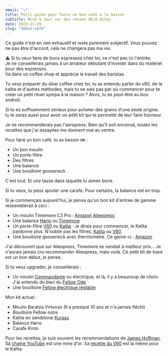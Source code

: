 ```yaml
---
emoji: "☕"
title: Petit guide pour faire un bon café à la maison
subtitle: Mise à jour sur des choses déjà dites
date: 2023-11-29
slug: "debut-cafe"
---
```


Ce guide n'est en rien exhaustif et reste purement subjectif.
Vous pouvez ne pas être d'accord, cela ne changera pas ma vie.

<p class="text-md bg-red/70 -mx-8 p-8">
⚠️ Si tu veux faire de bons espressos chez toi, ce n'est pas ici l'entrée.  <br>
Je ne conseillerais jamais à un amateur débutant d'investir dans du matériel pour des espressos.   <br>
Va dans un coffee shop et apprécie le travail des baristas.
</p>

Tu veux préparer du slow coffee chez toi, tu as entendu parler du v60, de la kalita et d'autres méthodes, mais tu ne sais pas par où commencer pour te créer un petit rituel sympa à la maison ? Alors, tu es peut-être au bon endroit.

Si tu es suffisamment sérieux pour acheter des grains d'une seule origine, tu le seras aussi pour avoir un petit kit qui te permette de leur faire honneur.

Je ne recommanderais pas l'aeropress. Bien qu'il soit encensé, toutes les recettes que j'ai essayées me donnent mal au ventre.

Pour faire un bon café, tu as besoin de :
- Un bon moulin
- Un porte-filtre
- Des filtres
- Une balance
- Une bouilloire gooseneck

C'est tout. Et une tasse dans laquelle tu aimes boire.

Si tu veux, tu peux ajouter une carafe.
Pour certains, la balance est en trop.

Si je commençais aujourd'hui, je pense qu'un bon kit d'entrée de gamme ressemblerait à ceci :

- Un moulin Timemore C3 Pro : [Amazon](https://www.amazon.fr/s?k=TIMEMORE+Chestnut+C3+PRO&__mk_fr_FR=ÅMÅŽÕÑ&crid=22WWZG19KTWC4&sprefix=timemore+chestnut+c3+pro+%2Caps%2C198&ref=nb_sb_noss_2) [Aliexpress](https://timemore.aliexpress.com/store/912502797)
- Une balance [Hario](https://thebarn.de/products/hario-scale) ou [Timemore](https://fr.aliexpress.com/item/1005003434321514.html?pdp_npi=4%40dis%21EUR%21€%20130%2C51%21€%2058%2C73%21%21%21140.24%2163.11%21%40210387dd17012615492361973ee768%2112000026519981340%21sh07%21FR%210%21&spm=a2g0o.store_pc_promotion.promotePruductList_2007376208148.4)
- Un porte-filtre [V60](https://mokcoffee.be/collections/brewing-equipment/products/hario-v60-kit) ou [Kalita](https://mokcoffee.be/collections/brewing-equipment/products/kalita-wave-185-glass-dripper) - je dirais pour commencer, le Kalita pardonne plus. N'oublie pas les filtres, [Kalita](https://mokcoffee.be/collections/brewing-equipment/products/kalita-wave-185-paper-filters) ou [V60](https://mokcoffee.be/collections/brewing-equipment/products/hario-v60-paper-filters-02).
- Une bouilloire gooseneck avec thermomètre. Ce genre-ci : [Amazon](https://www.amazon.fr/Bouilloire-compatible-induction-céramique-préparer/dp/B09KV3FLPN/ref=sr_1_5?__mk_fr_FR=ÅMÅŽÕÑ&crid=1GJOTU8AWAC5P&keywords=bouilloire+gooseneck+thermometre&qid=1701261880&sprefix=bouilloire+gooseneck+thermometr%2Caps%2C202&sr=8-5)

J'ai découvert que sur Aliexpress, Timemore se vendait à meilleur prix... Je n'aurais jamais cru recommander Aliexpress, mais voilà. Ce petit kit de base est un bon début, je pense.

Si tu veux upgrader, je conseillerais :

- Un moulin [Commandante](https://mokcoffee.be/collections/brewing-equipment/products/comandante-c40-mk4-nitro-blade-black-250g-filter-coffee) ou électrique, et là, il y a beaucoup de choix. J'ai entendu du bien du [Fellow Ode](https://fellowproducts.com/products/ode-brew-grinder-gen-2).
- Une bouilloire [Fellow électrique réglable](https://fellowproducts.com/products/stagg-ekg-pro-electric-kettle-studio-edition)

Mon kit actuel :
- Moulin Baratza Virtuoso (Il a presque 10 ans et n'a jamais fléchi)
- Bouilloire Fellow noire
- Kalita en sandstone [Kurasu](https://kurasu.kyoto/products/kalita-sagan-wave-ceramic-dripper)
- Balance Hario
- Carafe Kinto

Pour les recettes, je suis souvent les recommandations de [James Hoffman](https://www.jameshoffmann.co.uk). Sa [chaîne YouTube](https://www.youtube.com/channel/UCMb0O2CdPBNi-QqPk5T3gsQ) est une mine d'or. Sa [recette du V60](https://www.youtube.com/watch?v=1oB1oDrDkHM) est la même pour le Kalita.
